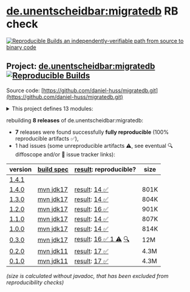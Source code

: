 [de.unentscheidbar:migratedb](https://central.sonatype.com/artifact/de.unentscheidbar/migratedb/versions) RB check
=======

[![Reproducible Builds](https://reproducible-builds.org/images/logos/rb.svg) an independently-verifiable path from source to binary code](https://reproducible-builds.org/)

## Project: [de.unentscheidbar:migratedb](https://central.sonatype.com/artifact/de.unentscheidbar/migratedb/versions) [![Reproducible Builds](https://img.shields.io/endpoint?url=https://raw.githubusercontent.com/jvm-repo-rebuild/reproducible-central/master/content/de/unentscheidbar/migratedb/badge.json)](https://github.com/jvm-repo-rebuild/reproducible-central/blob/master/content/de/unentscheidbar/migratedb/README.md)

Source code: [https://github.com/daniel-huss/migratedb.git](https://github.com/daniel-huss/migratedb.git)

<details><summary>This project defines 13 modules:</summary>

* [de.unentscheidbar:migratedb](https://central.sonatype.com/artifact/de.unentscheidbar/migratedb/overview)
* [de.unentscheidbar:migratedb-commandline](https://central.sonatype.com/artifact/de.unentscheidbar/migratedb-commandline/overview)
* [de.unentscheidbar:migratedb-core](https://central.sonatype.com/artifact/de.unentscheidbar/migratedb-core/overview)
* [de.unentscheidbar:migratedb-dependency-downloader](https://central.sonatype.com/artifact/de.unentscheidbar/migratedb-dependency-downloader/overview)
* [de.unentscheidbar:migratedb-gradle-plugin](https://central.sonatype.com/artifact/de.unentscheidbar/migratedb-gradle-plugin/overview)
* [de.unentscheidbar:migratedb-integration-tests](https://central.sonatype.com/artifact/de.unentscheidbar/migratedb-integration-tests/overview)
* [de.unentscheidbar:migratedb-maven-plugin](https://central.sonatype.com/artifact/de.unentscheidbar/migratedb-maven-plugin/overview)
* [de.unentscheidbar:migratedb-scanner](https://central.sonatype.com/artifact/de.unentscheidbar/migratedb-scanner/overview)
* [de.unentscheidbar:migratedb-spring-boot-v3](https://central.sonatype.com/artifact/de.unentscheidbar/migratedb-spring-boot-v3/overview)
* [de.unentscheidbar:migratedb-spring-boot-v3-autoconfig](https://central.sonatype.com/artifact/de.unentscheidbar/migratedb-spring-boot-v3-autoconfig/overview)
* [de.unentscheidbar:migratedb-spring-boot-v3-starter](https://central.sonatype.com/artifact/de.unentscheidbar/migratedb-spring-boot-v3-starter/overview)
* [de.unentscheidbar:migratedb-test-report-aggregator](https://central.sonatype.com/artifact/de.unentscheidbar/migratedb-test-report-aggregator/overview)
* [de.unentscheidbar:migratedb-testlib](https://central.sonatype.com/artifact/de.unentscheidbar/migratedb-testlib/overview)
</details>

rebuilding **8 releases** of de.unentscheidbar:migratedb:
- **7** releases were found successfully **fully reproducible** (100% reproducible artifacts :white_check_mark:),
- 1 had issues (some unreproducible artifacts :warning:, see eventual :mag: diffoscope and/or :memo: issue tracker links):

| version | [build spec](/BUILDSPEC.md) | [result](https://reproducible-builds.org/docs/jvm/): reproducible? | size |
| -- | --------- | ------ | -- |
| [1.4.1](https://central.sonatype.com/artifact/de.unentscheidbar/migratedb/1.4.1/pom) | | | |
| [1.4.0](https://central.sonatype.com/artifact/de.unentscheidbar/migratedb/1.4.0/pom) | [mvn jdk17](migratedb-1.4.0.buildspec) | [result](migratedb-1.4.0.buildinfo): [14 :white_check_mark: ](migratedb-1.4.0.buildcompare) | 801K |
| [1.3.0](https://central.sonatype.com/artifact/de.unentscheidbar/migratedb/1.3.0/pom) | [mvn jdk17](migratedb-1.3.0.buildspec) | [result](migratedb-1.3.0.buildinfo): [14 :white_check_mark: ](migratedb-1.3.0.buildcompare) | 804K |
| [1.2.0](https://central.sonatype.com/artifact/de.unentscheidbar/migratedb/1.2.0/pom) | [mvn jdk17](migratedb-1.2.0.buildspec) | [result](migratedb-1.2.0.buildinfo): [16 :white_check_mark: ](migratedb-1.2.0.buildcompare) | 901K |
| [1.1.0](https://central.sonatype.com/artifact/de.unentscheidbar/migratedb/1.1.0/pom) | [mvn jdk17](migratedb-1.1.0.buildspec) | [result](migratedb-1.1.0.buildinfo): [14 :white_check_mark: ](migratedb-1.1.0.buildcompare) | 807K |
| [1.0.0](https://central.sonatype.com/artifact/de.unentscheidbar/migratedb/1.0.0/pom) | [mvn jdk17](migratedb-1.0.0.buildspec) | [result](migratedb-1.0.0.buildinfo): [14 :white_check_mark: ](migratedb-1.0.0.buildcompare) | 814K |
| [0.3.0](https://central.sonatype.com/artifact/de.unentscheidbar/migratedb/0.3.0/pom) | [mvn jdk17](migratedb-0.3.0.buildspec) | [result](migratedb-0.3.0.buildinfo): [16 :white_check_mark:  1 :warning:](migratedb-0.3.0.buildcompare) [:mag:](migratedb-0.3.0.diffoscope) | 12M |
| [0.2.0](https://central.sonatype.com/artifact/de.unentscheidbar/migratedb/0.2.0/pom) | [mvn jdk11](migratedb-0.2.0.buildspec) | [result](migratedb-0.2.0.buildinfo): [17 :white_check_mark: ](migratedb-0.2.0.buildcompare) | 4.3M |
| [0.1.0](https://central.sonatype.com/artifact/de.unentscheidbar/migratedb/0.1.0/pom) | [mvn jdk11](migratedb-0.1.0.buildspec) | [result](migratedb-0.1.0.buildinfo): [17 :white_check_mark: ](migratedb-0.1.0.buildcompare) | 4.3M |

<i>(size is calculated without javadoc, that has been excluded from reproducibility checks)</i>
